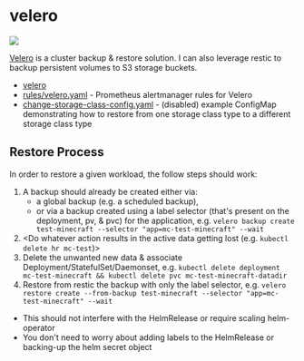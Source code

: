 # velero

![](https://i.imgur.com/feo6EpE.png)

[Velero](https://velero.io/) is a cluster backup & restore solution.  I can also leverage restic to backup persistent volumes to S3 storage buckets.

* [velero](velero/)
* [rules/velero.yaml](rules/velero.yaml) - Prometheus alertmanager rules for Velero
* [change-storage-class-config.yaml](change-storage-class-config.yaml) - (disabled) example ConfigMap demonstrating how to restore from one storage class type to a different storage class type

## Restore Process

In order to restore a given workload, the follow steps should work:

1. A backup should already be created either via:
   * a global backup (e.g. a scheduled backup),
   * or via a backup created using a label selector (that's present on the deployment, pv, & pvc) for the application, e.g. `velero backup create test-minecraft --selector "app=mc-test-minecraft" --wait`
1. <Do whatever action results in the active data getting lost (e.g. `kubectl delete hr mc-test`)>
1. Delete the unwanted new data & associate Deployment/StatefulSet/Daemonset, e.g. `kubectl delete deployment mc-test-minecraft && kubectl delete pvc mc-test-minecraft-datadir`
1. Restore from restic the backup with only the label selector, e.g. `velero restore create --from-backup test-minecraft --selector "app=mc-test-minecraft" --wait`

* This should not interfere with the HelmRelease or require scaling helm-operator
* You don't need to worry about adding labels to the HelmRelease or backing-up the helm secret object
